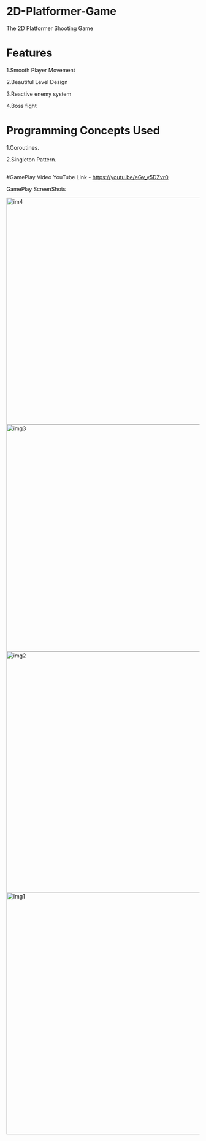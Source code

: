 # 2D-Platformer-Game
The 2D Platformer Shooting Game


# Features
1.Smooth Player Movement 

2.Beautiful Level Design 

3.Reactive enemy system

4.Boss fight 


# Programming Concepts Used
  1.Coroutines.
  
  2.Singleton Pattern.

##

#GamePlay Video
 YouTube Link - https://youtu.be/eGv_y5DZvr0


GamePlay ScreenShots

<img width="591" alt="im4" src="https://user-images.githubusercontent.com/93328047/163776593-e5169b92-75fe-450f-bd7e-bcdbcace0480.png">
<img width="592" alt="img3" src="https://user-images.githubusercontent.com/93328047/163776607-e21ba5ba-23d9-4d87-97a6-95a74ba6329b.png">
<img width="628" alt="img2" src="https://user-images.githubusercontent.com/93328047/163776616-1af104c4-4124-448e-8b14-9e53f949cf44.png">
<img width="631" alt="Img1" src="https://user-images.githubusercontent.com/93328047/163776620-b0fab975-55e7-4521-a050-4c03034bf84a.png">
